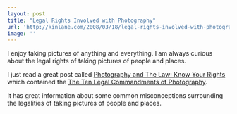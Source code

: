 ```yaml
---
layout: post
title: "Legal Rights Involved with Photography"
url: 'http://kinlane.com/2008/03/18/legal-rights-involved-with-photography/'
image: ''
---
```


I enjoy taking pictures of anything and everything. I am always curious about the legal rights of taking pictures of people and places.

I just read a great post called [Photography and The Law: Know Your Rights][1] which contained the [The Ten Legal Commandments of Photography][1].

It has great information about some common misconceptions surrounding the legalities of taking pictures of people and places.

   [1]: http://photojojo.com/content/tips/legal-rights-of-photographers/

